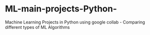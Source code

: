 # ML-main-projects-Python-
Machine Learning Projects in Python using google collab - Comparing different types of ML Algorithms

